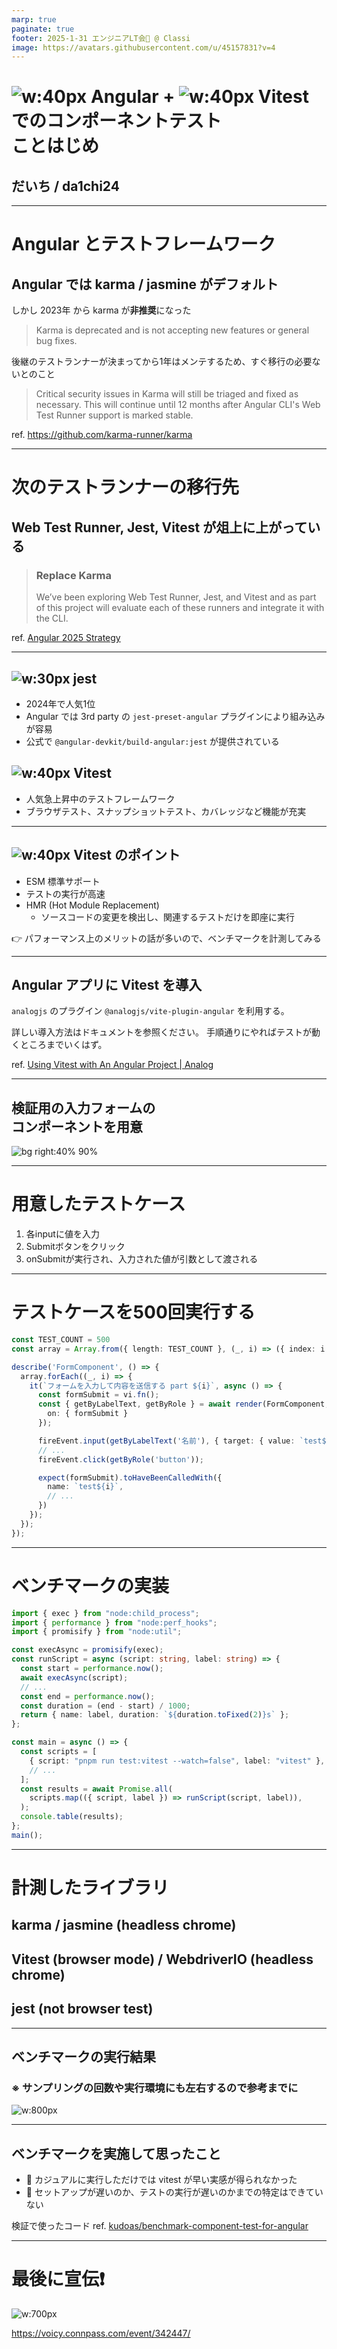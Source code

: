 ```yaml
---
marp: true
paginate: true
footer: 2025-1-31 エンジニアLT会🚀 @ Classi
image: https://avatars.githubusercontent.com/u/45157831?v=4
---
```


# ![w:40px](images/angular.gif) Angular  + ![w:40px](images/vitest.svg) Vitest でのコンポーネントテスト<br>ことはじめ

## だいち / da1chi24

---
<!--
header: Angular + Vitest を試す | da1chi24
-->

# Angular とテストフレームワーク

## Angular では **karma / jasmine** がデフォルト

しかし 2023年 から karma が**非推奨**になった

> Karma is deprecated and is not accepting new features or general bug fixes.

後継のテストランナーが決まってから1年はメンテするため、すぐ移行の必要ないとのこと

> Critical security issues in Karma will still be triaged and fixed as necessary. This will continue until 12 months after Angular CLI's Web Test Runner support is marked stable.

ref. https://github.com/karma-runner/karma

---

# 次のテストランナーの移行先

## Web Test Runner, Jest, Vitest が俎上に上がっている

> ### Replace Karma 
> We’ve been exploring Web Test Runner, Jest, and Vitest and as part of this project will evaluate each of these runners and integrate it with the CLI.

ref. [Angular 2025 Strategy](https://blog.angular.dev/angular-2025-strategy-9ca333dfc334)

---

## ![w:30px](images/jest.png) jest

- 2024年で人気1位 
- Angular では 3rd party の `jest-preset-angular` プラグインにより組み込みが容易
- 公式で `@angular-devkit/build-angular:jest` が提供されている

## ![w:40px](images/vitest.svg) Vitest

- 人気急上昇中のテストフレームワーク
- ブラウザテスト、スナップショットテスト、カバレッジなど機能が充実

---

## ![w:40px](images/vitest.svg) Vitest のポイント

- ESM 標準サポート
- テストの実行が高速
- HMR (Hot Module Replacement)
  - ソースコードの変更を検出し、関連するテストだけを即座に実行

👉 パフォーマンス上のメリットの話が多いので、ベンチマークを計測してみる

---

## Angular アプリに Vitest を導入

`analogjs` のプラグイン `@analogjs/vite-plugin-angular` を利用する。

詳しい導入方法はドキュメントを参照ください。
手順通りにやればテストが動くところまでいくはず。

ref. [Using Vitest with An Angular Project \| Analog](https://analogjs.org/docs/features/testing/vitest#setup-for-running-tests-for-node)

---

## 検証用の入力フォームの</br>コンポーネントを用意

![bg right:40% 90%](images/form.png)

---

# 用意したテストケース

1. 各inputに値を入力
2. Submitボタンをクリック
3. onSubmitが実行され、入力された値が引数として渡される

---

# テストケースを500回実行する

```ts
const TEST_COUNT = 500
const array = Array.from({ length: TEST_COUNT }, (_, i) => ({ index: i + 1 }));

describe('FormComponent', () => {
  array.forEach((_, i) => {
    it(`フォームを入力して内容を送信する part ${i}`, async () => {
      const formSubmit = vi.fn();
      const { getByLabelText, getByRole } = await render(FormComponent, {
        on: { formSubmit }
      });

      fireEvent.input(getByLabelText('名前'), { target: { value: `test${i}` } });
      // ...
      fireEvent.click(getByRole('button'));

      expect(formSubmit).toHaveBeenCalledWith({
        name: `test${i}`,
        // ...
      })
    });
  });
});
```

---

# ベンチマークの実装

```ts
import { exec } from "node:child_process";
import { performance } from "node:perf_hooks";
import { promisify } from "node:util";

const execAsync = promisify(exec);
const runScript = async (script: string, label: string) => {
  const start = performance.now();
  await execAsync(script);
  // ...
  const end = performance.now();
  const duration = (end - start) / 1000;
  return { name: label, duration: `${duration.toFixed(2)}s` };
};

const main = async () => {
  const scripts = [
    { script: "pnpm run test:vitest --watch=false", label: "vitest" },
    // ...
  ];
  const results = await Promise.all(
    scripts.map(({ script, label }) => runScript(script, label)),
  );
  console.table(results);
};
main();
```

---

# 計測したライブラリ

## karma / jasmine (headless chrome)
## Vitest (browser mode) / WebdriverIO (headless chrome)
## jest (not browser test)

---

## ベンチマークの実行結果

### ※ サンプリングの回数や実行環境にも左右するので参考までに

![w:800px](images/benchmark.png)

---

## ベンチマークを実施して思ったこと

- 📝 カジュアルに実行しただけでは vitest が早い実感が得られなかった
- 📝 セットアップが遅いのか、テストの実行が遅いのかまでの特定はできていない


検証で使ったコード 
ref. [kudoas/benchmark\-component\-test\-for\-angular](https://github.com/kudoas/benchmark-component-test-for-angular)

---

# 最後に宣伝❗️

![w:700px](images/startup.png)

https://voicy.connpass.com/event/342447/
